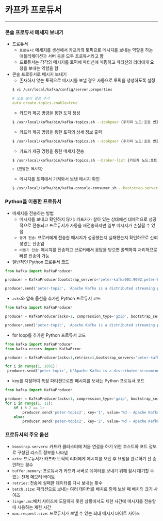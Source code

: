 
# 카프카 프로듀서

<hr>

### 콘솔 프로듀서 메세지 보내기
* 프로듀서
  * `프로듀서`: 메세지를 생선해서 카프카의 토픽으로 메시지를 보내는 역할을 하는 애플리케이션과 서버 등을 모두 프로듀서라고 함
  * 프로듀서는 각각의 메시지를 토픽에 파티션에 매핑하고 파티션의 리더에게 요청을 보내는 역할을 함
* 콘솔 프로듀서로 메시지 보내기
  * 존재하지 않는 토픽으로 메시지를 보낼 경우 자동으로 토픽을 생성하도록 설정
  ```bash
  $ vi /usr/local/kafka/config/server.properties
  ```
  ```yml
  # 오토 토픽 설정 추가
  auto.create.topics.enable=true
  ```
  * 카프카 제공 명령을 통한 토픽 생성
  ```bash
  $ /usr/local/kafka/bin/kafka-topics.sh --zookpeer {주키퍼 노드:포트 번호 리스트} --topic {만들 토픽 이름} --partitions {파티션 개수} --replication-factor {리플리케이션 팩터 개수} --create 
  ```
  * 카프카 제공 명령을 통한 토픽의 상세 정보 출력
  ```bash
  $ /usr/local/kafka/bin/kafka-topics.sh --zookpeer {주키퍼 노드:포트 번호,...} --topic {토픽 이름} --describe 
  ```
  * 카프카 제공 명령을 통한 메세지 전송
  ```bash
  $ /usr/local/kafka/bin/kafka-topics.sh --broker-list {카프카 노드:포트 번호,...} --topic {토픽 이름}
  ```
  ```bash
  > {전달한 메시지}
  ```
  * 메시지를 토픽에서 가져와서 보낸 메시지 확인
  ```bash
  $ /usr/local/kafka/bin/kafka-console-consumer.sh --bootstrap-server {카프카 노드:포트 번호,...} --topic {토픽 이름} --from-beginning
  ```

### Python을 이용한 프로듀서
* 메세지를 전송하는 방법
  * 메시지를 보내고 확인하지 않기: 카프카가 살아 있는 상태에선 대체적으로 성공적으로 전송되고 프로듀서가 자동을 재전송하지만 일부 메시지가 손실될 수 있음
  * `동기 전송`: 브로커에게 전송한 메시지가 성공했는지 실패했는지 확인하므로 신뢰성있는 전송임
  * `비동기 전송`: 메시지를 전송하고 브로커에서 응답을 받으면 콜백하여 처리하므로 빠른 전송이 가능
* 일반적인 Python 프로듀서 코드
```py
from kafka import KafkaProducer

producer = KafkaProducer(bootstrap_servers='peter-kafka001:9092,peter-kafka002:9092,peter-kafka003:9092')

producer.send('peter-topic', 'Apache Kafka is a distributed streaming platform')
```
* `acks`와 압축 옵션을 추가한 Python 프로듀서 코드
```py
from kafka import KafkaProducer

producer = KafkaProducer(acks=1, compression_type='gzip', bootstrap_servers='peter-kafka001:9092,peter-kafka002:9092,peter-kafka003:9092')

producer.send('peter-topic', 'Apache Kafka is a distributed streaming platform')
```
* for loop를 추가한 Python 프로듀서 코드
```py
from kafka import KafkaProducer
from kafka.errors import KafkaError

producer = KafkaProducer(acks=1,retries=1,bootstrap_servers='peter-kafka001:9092,peter-kafka002:9092,peter-kafka003:9092')

for i in range(1, 1001):
 producer.send('peter-topic', b'Apache Kafka is a distributed streaming platform - %d' % i)
```
* key를 지정하여 특정 파티션으로만 메시지를 보내는 Python 프로듀서 코드
```py
from kafka import KafkaProducer

producer = KafkaProducer(acks=1, compression_type='gzip', bootstrap_servers='peter-kafka001:9092,peter-kafka002:9092,peter-kafka003:9092')
for i in range(1, 11):
	if i % 2 == 1:
		producer.send('peter-topic2', key='1', value='%d - Apache Kafka is a distributed streaming platform - key=1' % i)
 	else:
		producer.send('peter-topic2', key='2', value='%d - Apache Kafka is a distributed streaming platform - key=2' % i)
```
### 프로듀서의 주요 옵션
* `boostrap.servers`: 카프카 클러스터에 처음 연결을 하기 위한 호스트와 포트 정보로 구성된 리스트 정보를 나타냄
* `acks`: 프로듀서가 카프카 토픽의 리더에게 메시지를 보낸 후 요청을 완료하기 전 승인하는 횟수
* `buffer.memory`: 프로듀서가 카프카 서버로 데이터를 보내기 위해 잠시 대기할 수 있는 전체 메모리 바이트
* `retries`: 전송에 실패한 데이터를 다시 보내는 횟수
* `batch.size`: 파티션으로 보내는 여러 데이터를 배치로 함께 보낼 때 배치의 크기 사이즈
* `linger.ms`:배치 사이즈에 도달하지 못한 상황에서도 제한 시간에 메시지를 전송할 때 사용하는 제한 시간
* `max.request.size`: 프로듀서가 보낼 수 있는 최대 메시지 바이트 사이즈